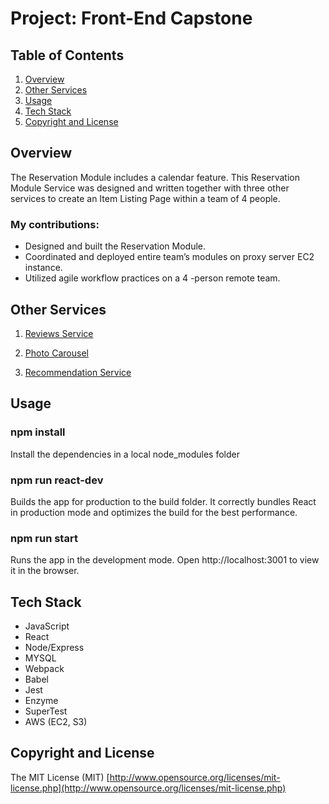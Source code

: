 # Project: Front-End Capstone

## Table of Contents
1. [Overview](#Overview)
1. [Other Services](#Other-Services)
1. [Usage](#Usage)
1. [Tech Stack](#Tech-Stack)
1. [Copyright and License](#Copyright-and-License)

## Overview
The Reservation Module includes a calendar feature.
This Reservation Module Service was designed and written together with three other services to create an Item Listing Page within a team of 4 people.

### My contributions:

* Designed and built the Reservation Module.
* Coordinated and deployed entire team’s modules on proxy server EC2 instance.
* Utilized agile workflow practices on a 4 -person remote team.





## Other Services

  1. [Reviews Service](https://github.com/rpt19-umibozu/devjce-fec-service)

  1. [Photo Carousel](https://github.com/rpt19-umibozu/jason_FEC_service)

  1. [Recommendation Service](https://github.com/rpt19-umibozu/FEC-Youzhu-recommendation)




## Usage

### npm install
  Install the dependencies in a local node_modules folder

### npm run react-dev
  Builds the app for production to the build folder.
  It correctly bundles React in production mode and optimizes the build for the best performance.

### npm run start
  Runs the app in the development mode.
  Open http://localhost:3001 to view it in the browser.


## Tech Stack

- JavaScript
- React
- Node/Express
- MYSQL
- Webpack
- Babel
- Jest
- Enzyme
- SuperTest
- AWS (EC2, S3)



## Copyright and License
The MIT License (MIT) [http://www.opensource.org/licenses/mit-license.php](http://www.opensource.org/licenses/mit-license.php)